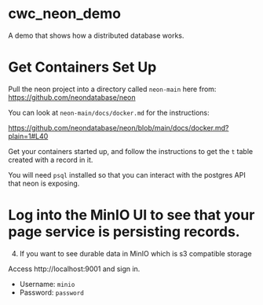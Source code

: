 # cwc_neon_demo
A demo that shows how a distributed database works.


# Get Containers Set Up
Pull the neon project into a directory called `neon-main` here from: https://github.com/neondatabase/neon

You can look at `neon-main/docs/docker.md` for the instructions:

https://github.com/neondatabase/neon/blob/main/docs/docker.md?plain=1#L40

Get your containers started up, and follow the instructions to get the `t` table created with a record in it.

You will need `psql` installed so that you can interact with the postgres API that neon is exposing.


# Log into the MinIO UI to see that your page service is persisting records.

4. If you want to see durable data in MinIO which is s3 compatible storage

Access http://localhost:9001 and sign in.

- Username: `minio`
- Password: `password`